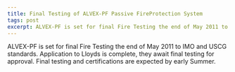```yaml
---
title: Final Testing of ALVEX-PF Passive FireProtection System
tags: post
excerpt: ALVEX-PF is set for final Fire Testing the end of May 2011 to IMO and USCG standards.
---
```

ALVEX-PF is set for final Fire Testing the end of May 2011 to IMO and USCG standards. Application to Lloyds is complete, they await final testing for approval. Final testing and certifications are expected by early Summer.
